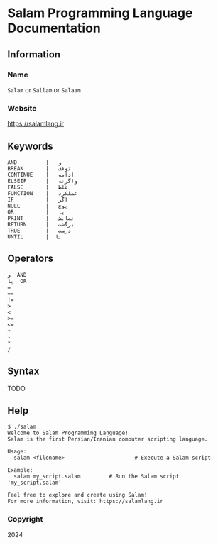 # Salam Programming Language Documentation

## Information

### Name

`Salam` or `Sallam` or `Salaam`

### Website

<https://salamlang.ir>

## Keywords

```
AND         |   و
BREAK       |   توقف
CONTINUE    |   ادامه
ELSEIF      |   واگرنه
FALSE       |   غلط
FUNCTION    |   عملکرد
IF          |   اگر
NULL        |   پوچ
OR          |   یا
PRINT       |   نمایش
RETURN      |   برگشت
TRUE        |   درست
UNTIL       |  تا
```

## Operators

```
و  AND
یا  OR
=
==
!=
>
<
>=
<=
+
-
*
/
```

## Syntax

TODO

## Help

```
$ ./salam
Welcome to Salam Programming Language!
Salam is the first Persian/Iranian computer scripting language.

Usage:
  salam <filename>                      # Execute a Salam script

Example:
  salam my_script.salam         # Run the Salam script 'my_script.salam'

Feel free to explore and create using Salam!
For more information, visit: https://salamlang.ir
```

### Copyright

2024
